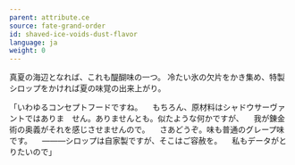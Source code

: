 ```yaml
---
parent: attribute.ce
source: fate-grand-order
id: shaved-ice-voids-dust-flavor
language: ja
weight: 0
---
```


真夏の海辺となれば、これも醍醐味の一つ。
冷たい氷の欠片をかき集め、特製シロップをかければ夏の味覚の出来上がり。

「いわゆるコンセプトフードですね。
　もちろん、原材料はシャドウサーヴァントではありま　せん。ありませんとも。似たような何かですが、
　我が錬金術の奥義がそれを感じさせませんので。
　さあどうぞ。味も普通のグレープ味です。
　―――シロップは自家製ですが、そこはご容赦を。
　私もデータがとりたいので」
